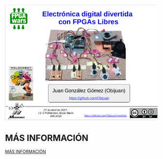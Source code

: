 ![](wiki/Malakabot-17-portada.png)

# MÁS INFORMACIÓN

[MÁS INFORMACIÓN](https://github.com/Obijuan/myslides/wiki/2017_04_27:-Malakabot-17:-Electr%C3%B3nica-digital-divertida-con-FPGAs-libres)
